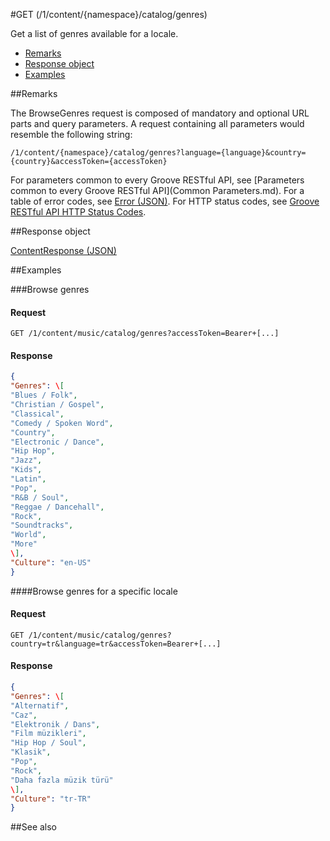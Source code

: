 #GET (/1/content/{namespace}/catalog/genres) 

Get a list of genres available for a locale.

-   [Remarks](#remarks)
-   [Response object](#response-object)
-   [Examples](#examples)

##Remarks


The BrowseGenres request is composed of mandatory and optional URL parts and query parameters. A request containing all parameters would resemble the following string:
```
/1/content/{namespace}/catalog/genres?language={language}&country={country}&accessToken={accessToken}
```
For parameters common to every Groove RESTful API, see [Parameters common to every Groove RESTful API](Common Parameters.md). For a table of error codes, see [Error (JSON)](JSON_Error.md). For HTTP status codes, see [Groove RESTful API HTTP Status Codes](HTTPStatusCodes.md).

##Response object


[ContentResponse (JSON)](JSON_ContentResponse.md)

##Examples

###Browse genres


#### Request
```http
GET /1/content/music/catalog/genres?accessToken=Bearer+[...]
```
#### Response
```json   
{
"Genres": \[  
"Blues / Folk",  
"Christian / Gospel",
"Classical",
"Comedy / Spoken Word",
"Country",
"Electronic / Dance",
"Hip Hop",
"Jazz",
"Kids",
"Latin",
"Pop",
"R&B / Soul",
"Reggae / Dancehall",
"Rock",
"Soundtracks",
"World",
"More"
\],
"Culture": "en-US"
}
```
####Browse genres for a specific locale


#### Request
```http
GET /1/content/music/catalog/genres?country=tr&language=tr&accessToken=Bearer+[...]
```
#### Response
```json
{
"Genres": \[
"Alternatif",
"Caz",
"Elektronik / Dans",
"Film müzikleri",
"Hip Hop / Soul",
"Klasik",
"Pop",
"Rock",
"Daha fazla müzik türü"
\],
"Culture": "tr-TR"
}
``` 
##See also
